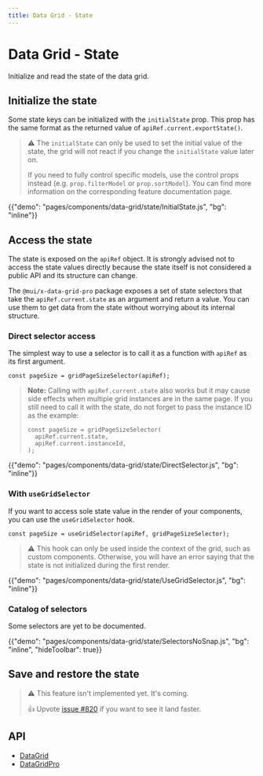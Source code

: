 ```yaml
---
title: Data Grid - State
---
```


# Data Grid - State

<p class="description">Initialize and read the state of the data grid.</p>

## Initialize the state

Some state keys can be initialized with the `initialState` prop.
This prop has the same format as the returned value of `apiRef.current.exportState()`.

> ⚠️ The `initialState` can only be used to set the initial value of the state, the grid will not react if you change the `initialState` value later on.
>
> If you need to fully control specific models, use the control props instead (e.g. `prop.filterModel` or `prop.sortModel`).
> You can find more information on the corresponding feature documentation page.

{{"demo": "pages/components/data-grid/state/InitialState.js", "bg": "inline"}}

## Access the state [<span class="plan-pro"></span>](https://mui.com/store/items/material-ui-pro/)

The state is exposed on the `apiRef` object.
It is strongly advised not to access the state values directly because the state itself is not considered a public API and its structure can change.

The `@mui/x-data-grid-pro` package exposes a set of state selectors that take the `apiRef.current.state` as an argument and return a value.
You can use them to get data from the state without worrying about its internal structure.

### Direct selector access

The simplest way to use a selector is to call it as a function with `apiRef` as its first argument.

```tsx
const pageSize = gridPageSizeSelector(apiRef);
```

> **Note:** Calling with `apiRef.current.state` also works but it may cause side effects when multiple grid instances are in the same page.
> If you still need to call it with the state, do not forget to pass the instance ID as the example:
>
> ```tsx
> const pageSize = gridPageSizeSelector(
>   apiRef.current.state,
>   apiRef.current.instanceId,
> );
> ```

{{"demo": "pages/components/data-grid/state/DirectSelector.js", "bg": "inline"}}

### With `useGridSelector`

If you want to access sole state value in the render of your components, you can use the `useGridSelector` hook.

```tsx
const pageSize = useGridSelector(apiRef, gridPageSizeSelector);
```

> ⚠️ This hook can only be used inside the context of the grid, such as custom components. Otherwise, you will have an error saying that the state is not initialized during the first render.

{{"demo": "pages/components/data-grid/state/UseGridSelector.js", "bg": "inline"}}

### Catalog of selectors

Some selectors are yet to be documented.

{{"demo": "pages/components/data-grid/state/SelectorsNoSnap.js", "bg": "inline", "hideToolbar": true}}

## Save and restore the state

> ⚠️ This feature isn't implemented yet. It's coming.
>
> 👍 Upvote [issue #820](https://github.com/mui/mui-x/issues/820) if you want to see it land faster.

[//]: # 'The current state of the grid can be exported using `apiRef.current.exportState()`.'
[//]: # 'It can then be restored by either passing it to the `initialState` prop or to the `apiRef.current.restoreState()` method.'
[//]: #
[//]: # 'Watch out for controlled models and their callbacks (`onFilterModelChange` if you use `filterModel` for instance), the grid will call those callbacks when restoring the state.'
[//]: # 'But if the callback is not defined or if calling it does not update the prop value, then the restored value will not be applied.'
[//]: #
[//]: # '### Restore the state with `initialState`'
[//]: #
[//]: # '> ⚠️ If you restore the page using `initialState` before the data is fetched, the grid will automatically move to the 1st page.'
[//]: #
[//]: # '{{"demo": "pages/components/data-grid/state/RestoreStateInitialState.js", "bg": "inline", "defaultCodeOpen": false}}'
[//]: #
[//]: # '### Restore the state with `apiRef` [<span class="plan-pro"></span>](https://mui.com/store/items/material-ui-pro/)'
[//]: #
[//]: # '{{"demo": "pages/components/data-grid/state/RestoreStateApiRef.js", "bg": "inline", "defaultCodeOpen": false}}'
[//]: #
[//]: # '#### Restore part of the state'
[//]: #
[//]: # 'It is possible to restore specific properties of the state using the `apiRef.current.restoreState()` method.'
[//]: # 'For instance, to only restore the pinned columns:'
[//]: #
[//]: # '```ts'
[//]: # 'apiRef.current.restoreState({'
[//]: # "  pinnedColumns: ['brand'],"
[//]: # '});'
[//]: # '```'
[//]: #
[//]: # '> ⚠️ Most of the state keys are not fully independent.'
[//]: # '>'
[//]: # '> Restoring the pagination without restoring the filters or the sorting will work, but the rows displayed after the re-import will not be the same as before the export.'

## API

- [DataGrid](/api/data-grid/data-grid/)
- [DataGridPro](/api/data-grid/data-grid-pro/)
